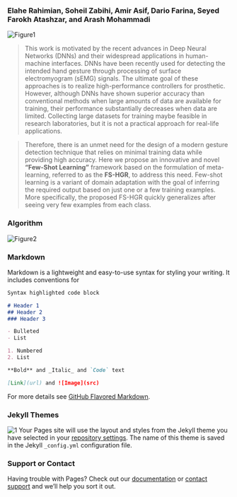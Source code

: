 ### Elahe Rahimian, Soheil Zabihi, Amir Asif, Dario Farina, Seyed Farokh Atashzar, and Arash Mohammadi

![Figure1](https://user-images.githubusercontent.com/50590345/98752650-9828b700-2390-11eb-8c0d-befbc4c931fb.png)

>This work is motivated by the recent advances in Deep Neural Networks (DNNs) and their widespread applications in human-machine interfaces. 
DNNs have been recently used for detecting the intended hand gesture through processing of surface electromyogram (sEMG) signals. 
The ultimate goal of these approaches is to realize high-performance controllers for prosthetic. However, although DNNs have shown superior accuracy than conventional methods when large amounts of data are available for training, their performance substantially decreases when data are limited. Collecting large datasets for training maybe feasible in research laboratories, but it is not a practical approach for real-life applications.

>Therefore, there is an unmet need for the design of a modern gesture detection technique that relies on minimal training data while providing high accuracy.
Here we propose an innovative and novel **“Few-Shot Learning”** framework based on the formulation of meta-learning, referred to as the **FS-HGR**, to address this need. Few-shot learning is a variant of domain adaptation with the goal of inferring the required output based on just one or a few training examples. More specifically, the proposed FS-HGR quickly generalizes after seeing very few examples from each class.

### Algorithm
![Figure2](https://user-images.githubusercontent.com/50590345/98753209-d07cc500-2391-11eb-9d71-fa752f798721.png)
### Markdown

Markdown is a lightweight and easy-to-use syntax for styling your writing. It includes conventions for

```markdown
Syntax highlighted code block

# Header 1
## Header 2
### Header 3

- Bulleted
- List

1. Numbered
2. List

**Bold** and _Italic_ and `Code` text

[Link](url) and ![Image](src)

```

For more details see [GitHub Flavored Markdown](https://guides.github.com/features/mastering-markdown/).

### Jekyll Themes
![1](https://user-images.githubusercontent.com/50590345/98749392-94456680-2389-11eb-8f71-fbdd01e6d363.jpg)
Your Pages site will use the layout and styles from the Jekyll theme you have selected in your [repository settings](https://github.com/EllaRahimian/Test-one/settings). The name of this theme is saved in the Jekyll `_config.yml` configuration file.

### Support or Contact

Having trouble with Pages? Check out our [documentation](https://docs.github.com/categories/github-pages-basics/) or [contact support](https://github.com/contact) and we’ll help you sort it out.
